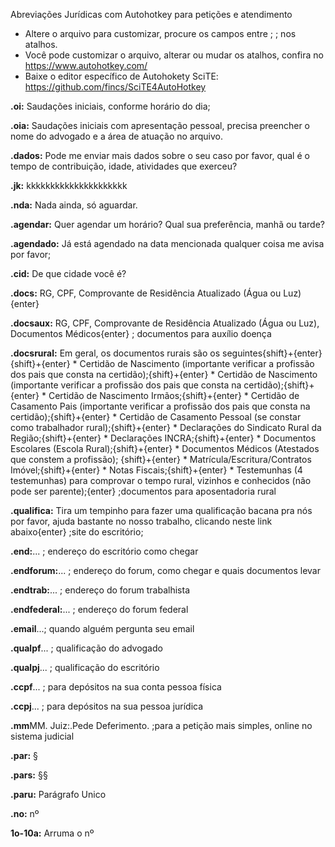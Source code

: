 Abreviações Jurídicas com Autohotkey para petições e atendimento

* Altere o arquivo para customizar, procure os campos entre ; ; nos atalhos.
* Você pode customizar o arquivo, alterar ou mudar os atalhos, confira no https://www.autohotkey.com/
* Baixe o editor específico de Autohokety SciTE: https://github.com/fincs/SciTE4AutoHotkey

**.oi:** Saudações iniciais, conforme horário do dia;

**.oia:** Saudações iniciais com apresentação pessoal, precisa preencher o nome do advogado e a área de atuação no arquivo. 

**.dados:** Pode me enviar mais dados sobre o seu caso por favor, qual é o tempo de contribuição, idade, atividades que exerceu? 

**.jk:** kkkkkkkkkkkkkkkkkkkkk

**.nda:** Nada ainda, só aguardar.

**.agendar:** Quer agendar um horário? Qual sua preferência, manhã ou tarde?

**.agendado:** Já está agendado na data mencionada qualquer coisa me avisa por favor;

**.cid:** De que cidade você é? 

**.docs:** RG, CPF, Comprovante de Residência Atualizado (Água ou Luz){enter} 

**.docsaux:** RG, CPF, Comprovante de Residência Atualizado (Água ou Luz), Documentos Médicos{enter} ; documentos para auxílio doença

**.docsrural:** Em geral, os documentos rurais são os seguintes{shift}+{enter}{shift}+{enter} * Certidão de Nascimento (importante verificar a profissão dos pais que consta na certidão);{shift}+{enter} * Certidão de Nascimento (importante verificar a profissão dos pais que consta na certidão);{shift}+{enter} * Certidão de Nascimento Irmãos;{shift}+{enter} * Certidão de Casamento Pais (importante verificar a profissão dos pais que consta na certidão);{shift}+{enter} * Certidão de Casamento Pessoal (se constar como trabalhador rural);{shift}+{enter} * Declarações do Sindicato Rural da Região;{shift}+{enter} * Declarações INCRA;{shift}+{enter} * Documentos Escolares (Escola Rural);{shift}+{enter} * Documentos Médicos (Atestados que constem a profissão); {shift}+{enter} * Matrícula/Escritura/Contratos Imóvel;{shift}+{enter} * Notas Fiscais;{shift}+{enter} * Testemunhas (4 testemunhas) para comprovar o tempo rural, vizinhos e conhecidos (não pode ser parente);{enter} ;documentos para aposentadoria rural

**.qualifica:** Tira um tempinho para fazer uma qualificação bacana pra nós por favor, ajuda bastante no nosso trabalho, clicando neste link abaixo{enter} ;site do escritório;

**.end:**... ; endereço do escritório como chegar

**.endforum:**... ; endereço do forum, como chegar e quais documentos levar 

**.endtrab:**... ; endereço do forum trabalhista

**.endfederal:**... ; endereço do forum federal 

**.email**...; quando alguém pergunta seu email

**.qualpf**... ; qualificação do advogado

**.qualpj**... ; qualificação do escritório

**.ccpf**... ; para depósitos na sua conta pessoa física

**.ccpj**... ; para depósitos na sua pessoa jurídica

**.mm**MM. Juiz:.Pede Deferimento. ;para a petição mais simples, online no sistema judicial

**.par:** §

**.pars:** §§

**.paru:** Parágrafo Unico

**.no:** nº

**1o-10a:** Arruma o nº 

